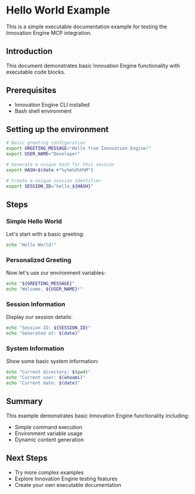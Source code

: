 # Hello World Example

This is a simple executable documentation example for testing the Innovation Engine MCP integration.

## Introduction

This document demonstrates basic Innovation Engine functionality with executable code blocks.

## Prerequisites

- Innovation Engine CLI installed
- Bash shell environment

## Setting up the environment

```bash
# Basic greeting configuration
export GREETING_MESSAGE="Hello from Innovation Engine!"
export USER_NAME="Developer"

# Generate a unique hash for this session
export HASH=$(date +"%y%m%d%H%M")

# Create a unique session identifier
export SESSION_ID="hello_${HASH}"
```

## Steps

### Simple Hello World

Let's start with a basic greeting:

```bash
echo "Hello World!"
```

### Personalized Greeting

Now let's use our environment variables:

```bash
echo "${GREETING_MESSAGE}"
echo "Welcome, ${USER_NAME}!"
```

### Session Information

Display our session details:

```bash
echo "Session ID: ${SESSION_ID}"
echo "Generated at: $(date)"
```

### System Information

Show some basic system information:

```bash
echo "Current directory: $(pwd)"
echo "Current user: $(whoami)"
echo "Current date: $(date)"
```

## Summary

This example demonstrates basic Innovation Engine functionality including:

- Simple command execution
- Environment variable usage
- Dynamic content generation

## Next Steps

- Try more complex examples
- Explore Innovation Engine testing features
- Create your own executable documentation
